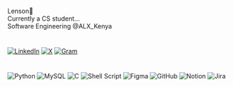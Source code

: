 Lenson📎<br>Currently a CS student...<br>Software Engineering @ALX_Kenya
#
[![LinkedIn](https://img.shields.io/badge/LinkedIn-%230077B5.svg?logo=linkedin&logoColor=white)](https://linkedin.com/in/lenson-mutugi-b425701ab) 
[![X](https://img.shields.io/badge/X-black.svg?logo=X&logoColor=white)](https://x.com/fwszap)
[![Gram](https://img.shields.io/badge/Instagram-%23E4405F.svg?logo=Instagram&logoColor=white)](https://instagram.com/fwszap)
#
![Python](https://img.shields.io/badge/python-3670A0?style=for-the-badge&logo=python&logoColor=ffdd54) ![MySQL](https://img.shields.io/badge/mysql-4479A1.svg?style=for-the-badge&logo=mysql&logoColor=white) ![C](https://img.shields.io/badge/c-%2300599C.svg?style=for-the-badge&logo=c&logoColor=white) ![Shell Script](https://img.shields.io/badge/shell_script-%23121011.svg?style=for-the-badge&logo=gnu-bash&logoColor=white) ![Figma](https://img.shields.io/badge/figma-%23F24E1E.svg?style=for-the-badge&logo=figma&logoColor=white) ![GitHub](https://img.shields.io/badge/github-%23121011.svg?style=for-the-badge&logo=github&logoColor=white) ![Notion](https://img.shields.io/badge/Notion-%23000000.svg?style=for-the-badge&logo=notion&logoColor=white) ![Jira](https://img.shields.io/badge/jira-%230A0FFF.svg?style=for-the-badge&logo=jira&logoColor=white)
